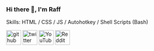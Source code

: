 ### Hi there 👋, I'm Raff

Skills: HTML / CSS / JS / Autohotkey / Shell Scripts (Bash)

[<img src='https://cdn.jsdelivr.net/npm/simple-icons@3.0.1/icons/github.svg' alt='github' height='40'>](https://github.com/ha7ak3)  [<img src='https://cdn.jsdelivr.net/npm/simple-icons@3.0.1/icons/twitter.svg' alt='twitter' height='40'>](https://twitter.com/RaffRodriiguez)  [<img src='https://cdn.jsdelivr.net/npm/simple-icons@3.0.1/icons/youtube.svg' alt='YouTube' height='40'>](https://www.youtube.com/channel/UCp3rwnkfyuG4xk54YB_dkYQ)  [<img src='https://cdn.jsdelivr.net/npm/simple-icons@3.0.1/icons/reddit.svg' alt='Reddit' height='40'>](https://www.reddit.com/user/ha7ak3)  

